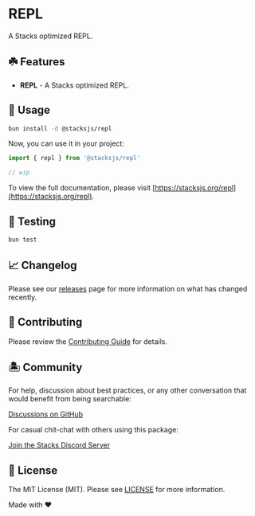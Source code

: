 # REPL

A Stacks optimized REPL.

## ☘️ Features

- **REPL** - A Stacks optimized REPL.

## 🤖 Usage

```bash
bun install -d @stacksjs/repl
```

Now, you can use it in your project:

```js
import { repl } from '@stacksjs/repl'

// wip
```

To view the full documentation, please visit [https://stacksjs.org/repl](https://stacksjs.org/repl).

## 🧪 Testing

```bash
bun test
```

## 📈 Changelog

Please see our [releases](https://github.com/stacksjs/stacks/releases) page for more information on what has changed recently.

## 🚜 Contributing

Please review the [Contributing Guide](https://github.com/stacksjs/contributing) for details.

## 🏝 Community

For help, discussion about best practices, or any other conversation that would benefit from being searchable:

[Discussions on GitHub](https://github.com/stacksjs/stacks/discussions)

For casual chit-chat with others using this package:

[Join the Stacks Discord Server](https://discord.gg/stacksjs)

## 📄 License

The MIT License (MIT). Please see [LICENSE](https://github.com/stacksjs/stacks/tree/main/LICENSE.md) for more information.

Made with ❤️
